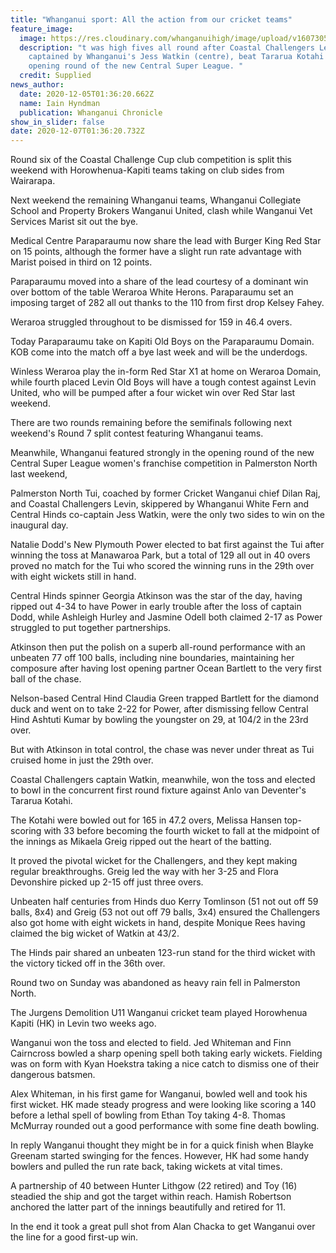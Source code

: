 ```yaml
---
title: "Whanganui sport: All the action from our cricket teams"
feature_image:
  image: https://res.cloudinary.com/whanganuihigh/image/upload/v1607305052/News/Jess_Watkin._ex_chron_5.12.20_phtot_supplied.jpg
  description: "t was high fives all round after Coastal Challengers Levin,
    captained by Whanganui's Jess Watkin (centre), beat Tararua Kotahi in the
    opening round of the new Central Super League. "
  credit: Supplied
news_author:
  date: 2020-12-05T01:36:20.662Z
  name: Iain Hyndman
  publication: Whanganui Chronicle
show_in_slider: false
date: 2020-12-07T01:36:20.732Z
---
```

Round six of the Coastal Challenge Cup club competition is split this weekend with Horowhenua-Kapiti teams taking on club sides from Wairarapa.

Next weekend the remaining Whanganui teams, Whanganui Collegiate School and Property Brokers Wanganui United, clash while Wanganui Vet Services Marist sit out the bye.

Medical Centre Paraparaumu now share the lead with Burger King Red Star on 15 points, although the former have a slight run rate advantage with Marist poised in third on 12 points.

Paraparaumu moved into a share of the lead courtesy of a dominant win over bottom of the table Weraroa White Herons. Paraparaumu set an imposing target of 282 all out thanks to the 110 from first drop Kelsey Fahey.

Weraroa struggled throughout to be dismissed for 159 in 46.4 overs.

Today Paraparaumu take on Kapiti Old Boys on the Paraparaumu Domain. KOB come into the match off a bye last week and will be the underdogs.

Winless Weraroa play the in-form Red Star X1 at home on Weraroa Domain, while fourth placed Levin Old Boys will have a tough contest against Levin United, who will be pumped after a four wicket win over Red Star last weekend.

There are two rounds remaining before the semifinals following next weekend's Round 7 split contest featuring Whanganui teams.

Meanwhile, Whanganui featured strongly in the opening round of the new Central Super League women's franchise competition in Palmerston North last weekend,

Palmerston North Tui, coached by former Cricket Wanganui chief Dilan Raj, and Coastal Challengers Levin, skippered by Whanganui White Fern and Central Hinds co-captain Jess Watkin, were the only two sides to win on the inaugural day.

Natalie Dodd's New Plymouth Power elected to bat first against the Tui after winning the toss at Manawaroa Park, but a total of 129 all out in 40 overs proved no match for the Tui who scored the winning runs in the 29th over with eight wickets still in hand.

Central Hinds spinner Georgia Atkinson was the star of the day, having ripped out 4-34 to have Power in early trouble after the loss of captain Dodd, while Ashleigh Hurley and Jasmine Odell both claimed 2-17 as Power struggled to put together partnerships.

Atkinson then put the polish on a superb all-round performance with an unbeaten 77 off 100 balls, including nine boundaries, maintaining her composure after having lost opening partner Ocean Bartlett to the very first ball of the chase.

Nelson-based Central Hind Claudia Green trapped Bartlett for the diamond duck and went on to take 2-22 for Power, after dismissing fellow Central Hind Ashtuti Kumar by bowling the youngster on 29, at 104/2 in the 23rd over.

But with Atkinson in total control, the chase was never under threat as Tui cruised home in just the 29th over.

Coastal Challengers captain Watkin, meanwhile, won the toss and elected to bowl in the concurrent first round fixture against Anlo van Deventer's Tararua Kotahi.

The Kotahi were bowled out for 165 in 47.2 overs, Melissa Hansen top-scoring with 33 before becoming the fourth wicket to fall at the midpoint of the innings as Mikaela Greig ripped out the heart of the batting.

It proved the pivotal wicket for the Challengers, and they kept making regular breakthroughs. Greig led the way with her 3-25 and Flora Devonshire picked up 2-15 off just three overs.

Unbeaten half centuries from Hinds duo Kerry Tomlinson (51 not out off 59 balls, 8x4) and Greig (53 not out off 79 balls, 3x4) ensured the Challengers also got home with eight wickets in hand, despite Monique Rees having claimed the big wicket of Watkin at 43/2.

The Hinds pair shared an unbeaten 123-run stand for the third wicket with the victory ticked off in the 36th over.

Round two on Sunday was abandoned as heavy rain fell in Palmerston North.

The Jurgens Demolition U11 Wanganui cricket team played Horowhenua Kapiti (HK) in Levin two weeks ago.

Wanganui won the toss and elected to field. Jed Whiteman and Finn Cairncross bowled a sharp opening spell both taking early wickets. Fielding was on form with Kyan Hoekstra taking a nice catch to dismiss one of their dangerous batsmen.

Alex Whiteman, in his first game for Wanganui, bowled well and took his first wicket. HK made steady progress and were looking like scoring a 140 before a lethal spell of bowling from Ethan Toy taking 4-8. Thomas McMurray rounded out a good performance with some fine death bowling.

In reply Wanganui thought they might be in for a quick finish when Blayke Greenam started swinging for the fences. However, HK had some handy bowlers and pulled the run rate back, taking wickets at vital times.

A partnership of 40 between Hunter Lithgow (22 retired) and Toy (16) steadied the ship and got the target within reach. Hamish Robertson anchored the latter part of the innings beautifully and retired for 11.

In the end it took a great pull shot from Alan Chacka to get Wanganui over the line for a good first-up win.
